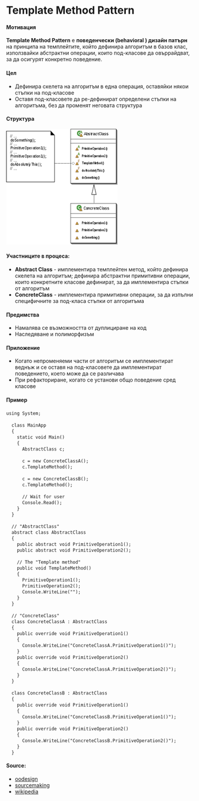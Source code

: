 # Template Method Pattern

#### Мотивация
**Template Method Pattern** е **поведенчески (behavioral ) дизайн патърн** на принципа на темплейтите, който дефинира алгоритъм в базов клас,
използвайки абстрактни операции, които под-класове да овъррайдват, за да осигурят конкретно поведение.

#### Цел
* Дефинира скелета на алгоритъм в една операция, оставяйки някои стъпки на под-класове
* Оставя под-класовете да ре-дефинират определени стъпки на алгоритъма, без да променят неговата структура

#### Структура 
 ![Template Method UML Diagram](https://raw.githubusercontent.com/svetlai/TelerikAcademy/master/Programming-with-C%23/High-Quality-Code/16-Behavioral-Design-Patterns/imgs/template-method-uml.png "Template Method UML Diagram")

#### Участниците в процеса:
- **Abstract Class** - имплементира темплейтен метод, който дефинира скелета на алгоритъм; дефинира абстрактни примитивни операции, които конкретните класове дефинират, за да имплементира стъпки от алгоритъм
- **ConcreteClass** - имплементира примитивни операции, за да изпълни специфичните за под-класа стъпки от алгоритъма 

#### Предимства
* Намалява се възможността от дуплициране на код
* Наследяване и полиморфизъм

#### Приложение
* Когато непроменяеми части от алгоритъм се имплементират веднъж и се оставя на под-класовете да имплементират 
поведението, което може да се различава
* При рефакториране, когато се установи общо поведение сред класове

#### Пример

    using System;
    
      class MainApp
      {
        static void Main()
        {
          AbstractClass c;
     
          c = new ConcreteClassA();
          c.TemplateMethod();
    
          c = new ConcreteClassB();
          c.TemplateMethod();
    
          // Wait for user 
          Console.Read();
        }
      }
    
      // "AbstractClass"
      abstract class AbstractClass
      {
        public abstract void PrimitiveOperation1();
        public abstract void PrimitiveOperation2();
    
        // The "Template method" 
        public void TemplateMethod()
        {
          PrimitiveOperation1();
          PrimitiveOperation2();
          Console.WriteLine("");
        }
      }
    
      // "ConcreteClass" 
      class ConcreteClassA : AbstractClass
      {
        public override void PrimitiveOperation1()
        {
          Console.WriteLine("ConcreteClassA.PrimitiveOperation1()");
        }
        public override void PrimitiveOperation2()
        {
          Console.WriteLine("ConcreteClassA.PrimitiveOperation2()");
        }
      }
    
      class ConcreteClassB : AbstractClass
      {
        public override void PrimitiveOperation1()
        {
          Console.WriteLine("ConcreteClassB.PrimitiveOperation1()");
        }
        public override void PrimitiveOperation2()
        {
          Console.WriteLine("ConcreteClassB.PrimitiveOperation2()");
        }
      }

#### Source:
* [oodesign](http://www.oodesign.com/template-method-pattern.html)
* [sourcemaking](https://sourcemaking.com/design_patterns/template_method/c-sharp-dot-net)
* [wikipedia](https://en.wikipedia.org/wiki/Template_method_pattern)